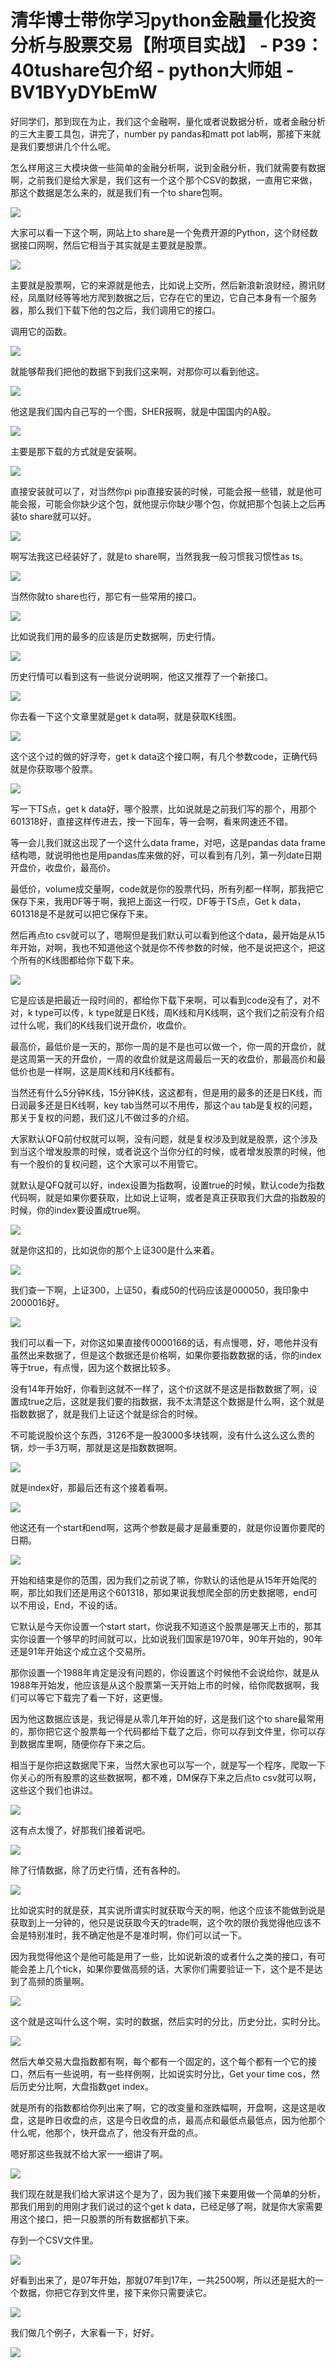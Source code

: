 # 清华博士带你学习python金融量化投资分析与股票交易【附项目实战】 - P39：40tushare包介绍 - python大师姐 - BV1BYyDYbEmW

好同学们，那到现在为止，我们这个金融啊，量化或者说数据分析，或者金融分析的三大主要工具包，讲完了，number py pandas和matt pot lab啊，那接下来就是我们要想讲几个什么呢。

怎么样用这三大模块做一些简单的金融分析啊，说到金融分析，我们就需要有数据啊，之前我们是给大家是，我们这有一个这个那个CSV的数据，一直用它来做，那这个数据是怎么来的，就是我们有一个to share包啊。



![](img/8aa06c30206a4be217305b104adb135f_1.png)

大家可以看一下这个啊，网站上to share是一个免费开源的Python，这个财经数据接口网啊，然后它相当于其实就是主要就是股票。



![](img/8aa06c30206a4be217305b104adb135f_3.png)

主要就是股票啊，它的来源就是他去，比如说上交所，然后新浪新浪财经，腾讯财经，凤凰财经等等地方爬到数据之后，它存在它的里边，它自己本身有一个服务器，那么我们下载下他的包之后，我们调用它的接口。

调用它的函数。

![](img/8aa06c30206a4be217305b104adb135f_5.png)

就能够帮我们把他的数据下到我们这来啊，对那你可以看到他这。

![](img/8aa06c30206a4be217305b104adb135f_7.png)

他这是我们国内自己写的一个图，SHER报啊，就是中国国内的A股。

![](img/8aa06c30206a4be217305b104adb135f_9.png)

主要是那下载的方式就是安装啊。

![](img/8aa06c30206a4be217305b104adb135f_11.png)

直接安装就可以了，对当然你pi pip直接安装的时候，可能会报一些错，就是他可能会报，可能会你缺少这个包，就他提示你缺少哪个包，你就把那个包装上之后再装to share就可以好。



![](img/8aa06c30206a4be217305b104adb135f_13.png)

啊写法我这已经装好了，就是to share啊，当然我我一般习惯我习惯性as ts。

![](img/8aa06c30206a4be217305b104adb135f_15.png)

当然你就to share也行，那它有一些常用的接口。

![](img/8aa06c30206a4be217305b104adb135f_17.png)

比如说我们用的最多的应该是历史数据啊，历史行情。

![](img/8aa06c30206a4be217305b104adb135f_19.png)

历史行情可以看到这有一些说分说明啊，他这又推荐了一个新接口。

![](img/8aa06c30206a4be217305b104adb135f_21.png)

你去看一下这个文章里就是get k data啊，就是获取K线图。

![](img/8aa06c30206a4be217305b104adb135f_23.png)

这个这个过的做的好浮夸，get k data这个接口啊，有几个参数code，正确代码就是你获取哪个股票。



![](img/8aa06c30206a4be217305b104adb135f_25.png)

写一下TS点，get k data好，哪个股票，比如说就是之前我们写的那个，用那个601318好，直接这样传进去，按一下回车，等一会啊，看来网速还不错。

等一会儿我们就这出现了一个这什么data frame，对吧，这是pandas data frame结构嗯，就说明他也是用pandas库来做的好，可以看到有几列，第一列date日期开盘价，收盘价，最高价。

最低价，volume成交量啊，code就是你的股票代码，所有列都一样啊，那我把它保存下来，我用DF等于啊，我把上面这一行哎，DF等于TS点，Get k data，601318是不是就可以把它保存下来。

然后再点to csv就可以了，嗯啊但是我们默认可以看到他这个data，最开始是从15年开始，对啊，我也不知道他这个就是你不传参数的时候，他不是说把这个，把这个所有的K线图都给你下载下来。



![](img/8aa06c30206a4be217305b104adb135f_27.png)

它是应该是把最近一段时间的，都给你下载下来啊，可以看到code没有了，对不对，k type可以传，k type就是日K线，周K线和月K线啊，这个我们之前没有介绍过什么呢，我们的K线我们说开盘价，收盘价。

最高价，最低价是一天的，那你一周的是不是也可以做一个，你一周的开盘价，就是这周第一天的开盘价，一周的收盘价就是这周最后一天的收盘价，那最高价和最低价也是一样啊，这是周K线和月K线都有。

当然还有什么5分钟K线，15分钟K线，这这都有，但是用的最多的还是日K线，而日润最多还是日K线啊，key tab当然可以不用传，那这个au tab是复权的问题，那关于复权的问题，我们这儿不做过多的介绍。

大家默认QFQ前付权就可以啊，没有问题，就是复权涉及到就是股票，这个涉及到当这个增发股票的时候，或者说这个当你分红的时候，或者增发股票的时候，他有一个股价的复权问题，这个大家可以不用管它。

就默认是QFQ就可以好，index设置为指数啊，设置true的时候，默认code为指数代码啊，就是如果你要获取，比如说上证啊，或者是真正获取我们大盘的指数股的时候，你的index要设置成true啊。



![](img/8aa06c30206a4be217305b104adb135f_29.png)

就是你这扣的，比如说你的那个上证300是什么来着。

![](img/8aa06c30206a4be217305b104adb135f_31.png)

我们查一下啊，上证300，上证50，看成50的代码应该是000050，我印象中2000016好。

![](img/8aa06c30206a4be217305b104adb135f_33.png)

我们可以看一下，对你这如果直接传0000166的话，有点慢嗯，好，嗯他并没有虽然出来数据了，但是这个数据还是价格啊，如果你要指数数据的话，你的index等于true，有点慢，因为这个数据比较多。

没有14年开始好，你看到这就不一样了，这个价这就不是这是指数数据了啊，设置成true之后，这就是我们要的指数据，我不太清楚这个数据是什么啊，这个就是指数数据了，就是我们上证这个就是综合的时候。

不可能说股价这个东西，3126不是一股3000多块钱啊，没有什么这么这么贵的锅，炒一手3万啊，那就是这是指数数据啊。



![](img/8aa06c30206a4be217305b104adb135f_35.png)

就是index好，那最后还有这个接着看啊。

![](img/8aa06c30206a4be217305b104adb135f_37.png)

他这还有一个start和end啊，这两个参数是最才是最重要的，就是你设置你要爬的日期。

![](img/8aa06c30206a4be217305b104adb135f_39.png)

开始和结束是你的范围，因为我们之前说了嘛，你默认的话他是从15年开始爬的啊，那比如我们还是用这个601318，那如果说我想爬全部的历史数据嗯，end可以不用设，End，不设的话。

它默认是今天你设置一个start start，你说我不知道这个股票是哪天上市的，那其实你设置一个够早的时间就可以，比如说我们国家是1970年，90年开始的，90年还是91年开始这个成立这个交易所。

那你设置一个1988年肯定是没有问题的，你设置这个时候他不会说给你，就是从1988年开始发，他应该是从这个股票第一天开始上市的时候，给你爬数据啊，我们可以等它下载完了看一下好，这更慢。

因为他这数据应该是，我记得是从零几年开始的好，这是我们这个to share最常用的，那你把它这个股票每一个代码都给下载了之后，你可以存到文件里，你可以存到数据库里啊，随便你存下来之后。

相当于是你把这数据爬下来，当然大家也可以写一个，就是写一个程序，爬取一下你关心的所有股票的这些数据啊，都不难，DM保存下来之后点to csv就可以啊，这些这个我们也讲过。



![](img/8aa06c30206a4be217305b104adb135f_41.png)

这有点太慢了，好那我们接着说吧。

![](img/8aa06c30206a4be217305b104adb135f_43.png)

除了行情数据，除了历史行情，还有各种的。

![](img/8aa06c30206a4be217305b104adb135f_45.png)

比如说实时的就是获，其实说所谓实时就获取今天的啊，他这个应该不能做到说是获取到上一分钟的，他只是说获取今天的trade啊，这个吹的限价我觉得他应该不会是特别准时，我不确定他是不是准时啊，你们可以试一下。

因为我觉得他这个是他可能是用了一些，比如说新浪的或者什么之类的接口，有可能会差上几个tick，如果你要做高频的话，大家你们需要验证一下，这个是不是达到了高频的质量啊。



![](img/8aa06c30206a4be217305b104adb135f_47.png)

这个就是这叫什么这个啊，实时的数据，然后实时的分比，历史分比，实时分比。

![](img/8aa06c30206a4be217305b104adb135f_49.png)

然后大单交易大盘指数都有啊，每个都有一个固定的，这个每个都有一个它的接口，然后有一些说明，有一些样例啊，比如说实时分比，Get your time cos，然后历史分比啊，大盘指数get index。

就是所有的指数都给你列出来了啊，它的改变量和涨跌幅啊，开盘啊，这是这是收盘，这是昨日收盘的点，这是今日收盘的点，最高点和最低点最低点，因为他那个什么呢，他那个，快开盘点了，他没有开盘的点。

嗯好那这些我就不给大家一一细讲了啊。

![](img/8aa06c30206a4be217305b104adb135f_51.png)

我们现在就是我们给大家讲这个是为了，因为我们接下来要用做一个简单的分析，那我们用到的用刚才我们说过的这个get k data，已经足够了啊，就是你大家需要用这个接口，把一只股票的所有数据都扒下来。

存到一个CSV文件里。

![](img/8aa06c30206a4be217305b104adb135f_53.png)

好看到出来了，是07年开始，那就07年到17年，一共2500啊，所以还是挺大的一个数据，你把它存到文件里，接下来你只需要读它。



![](img/8aa06c30206a4be217305b104adb135f_55.png)

我们做几个例子，大家看一下，好好。

![](img/8aa06c30206a4be217305b104adb135f_57.png)